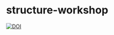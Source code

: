 # structure-workshop
[![DOI](https://zenodo.org/badge/201906031.svg)](https://zenodo.org/badge/latestdoi/201906031)
